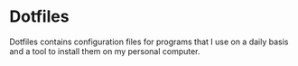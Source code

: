 # Dotfiles

Dotfiles contains configuration files for programs that I use on a daily basis and a tool to install them on my personal computer.
